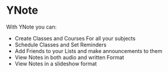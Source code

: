 # YNote
With YNote you can:

* Create Classes and Courses For all your subjects
* Schedule Classes and Set Reminders
* Add Friends to your Lists and make announcements to them
* View Notes in both audio and written Format
* View Notes in a slideshow format



